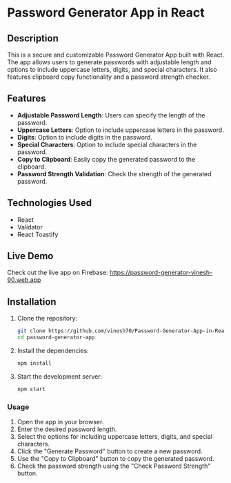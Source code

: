 # Password Generator App in React

## Description

This is a secure and customizable Password Generator App built with React. The app allows users to generate passwords with adjustable length and options to include uppercase letters, digits, and special characters. It also features clipboard copy functionality and a password strength checker.

## Features

- **Adjustable Password Length**: Users can specify the length of the password.
- **Uppercase Letters**: Option to include uppercase letters in the password.
- **Digits**: Option to include digits in the password.
- **Special Characters**: Option to include special characters in the password.
- **Copy to Clipboard**: Easily copy the generated password to the clipboard.
- **Password Strength Validation**: Check the strength of the generated password.

## Technologies Used

- React
- Validator
- React Toastify

## Live Demo

Check out the live app on Firebase: https://password-generator-vinesh-90.web.app

## Installation

1. Clone the repository:
   ```bash
   git clone https://github.com/vinesh70/Password-Generator-App-in-React.git
   cd password-generator-app

2. Install the dependencies:
    ```bash
    npm install

3. Start the development server:
    ```bash
    npm start


### Usage
1) Open the app in your browser.
2) Enter the desired password length.
3) Select the options for including uppercase letters, digits, and special characters.
4) Click the "Generate Password" button to create a new password.
5) Use the "Copy to Clipboard" button to copy the generated password.
6) Check the password strength using the "Check Password Strength" button.
